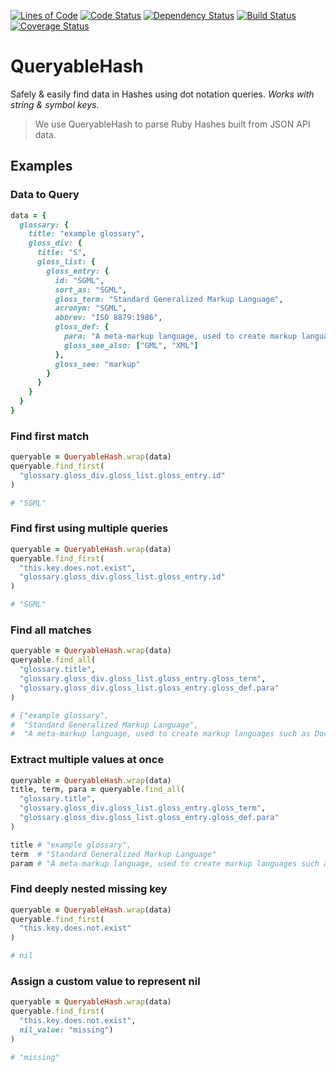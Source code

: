 [![Lines of Code](http://img.shields.io/badge/lines_of_code-38-brightgreen.svg?style=flat)](http://blog.codinghorror.com/the-best-code-is-no-code-at-all/)
[![Code Status](http://img.shields.io/codeclimate/github/hopsoft/queryable_hash.svg?style=flat)](https://codeclimate.com/github/hopsoft/queryable_hash)
[![Dependency Status](http://img.shields.io/gemnasium/hopsoft/queryable_hash.svg?style=flat)](https://gemnasium.com/hopsoft/queryable_hash)
[![Build Status](http://img.shields.io/travis/hopsoft/queryable_hash.svg?style=flat)](https://travis-ci.org/hopsoft/queryable_hash)
[![Coverage Status](https://img.shields.io/coveralls/hopsoft/queryable_hash.svg?style=flat)](https://coveralls.io/r/hopsoft/queryable_hash?branch=master)

# QueryableHash

Safely & easily find data in Hashes using dot notation queries.
_Works with string & symbol keys._

> We use QueryableHash to parse Ruby Hashes built from JSON API data.

## Examples

### Data to Query

```ruby
data = {
  glossary: {
    title: "example glossary",
    gloss_div: {
      title: "S",
      gloss_list: {
        gloss_entry: {
          id: "SGML",
          sort_as: "SGML",
          gloss_term: "Standard Generalized Markup Language",
          acronym: "SGML",
          abbrev: "ISO 8879:1986",
          gloss_def: {
            para: "A meta-markup language, used to create markup languages such as DocBook.",
            gloss_see_also: ["GML", "XML"]
          },
          gloss_see: "markup"
        }
      }
    }
  }
}
```

### Find first match

```ruby
queryable = QueryableHash.wrap(data)
queryable.find_first(
  "glossary.gloss_div.gloss_list.gloss_entry.id"
)

# "SGML"
```

### Find first using multiple queries

```ruby
queryable = QueryableHash.wrap(data)
queryable.find_first(
  "this.key.does.not.exist",
  "glossary.gloss_div.gloss_list.gloss_entry.id"
)

# "SGML"
```

### Find all matches

```ruby
queryable = QueryableHash.wrap(data)
queryable.find_all(
  "glossary.title",
  "glossary.gloss_div.gloss_list.gloss_entry.gloss_term",
  "glossary.gloss_div.gloss_list.gloss_entry.gloss_def.para"
)

# ["example glossary",
#  "Standard Generalized Markup Language",
#  "A meta-markup language, used to create markup languages such as DocBook."]
```

### Extract multiple values at once

```ruby
queryable = QueryableHash.wrap(data)
title, term, para = queryable.find_all(
  "glossary.title",
  "glossary.gloss_div.gloss_list.gloss_entry.gloss_term",
  "glossary.gloss_div.gloss_list.gloss_entry.gloss_def.para"
)

title # "example glossary",
term  # "Standard Generalized Markup Language"
param # "A meta-markup language, used to create markup languages such as DocBook."
```

### Find deeply nested missing key

```ruby
queryable = QueryableHash.wrap(data)
queryable.find_first(
  "this.key.does.not.exist"
)

# nil
```

### Assign a custom value to represent nil

```ruby
queryable = QueryableHash.wrap(data)
queryable.find_first(
  "this.key.does.not.exist",
  nil_value: "missing")
)

# "missing"
```
